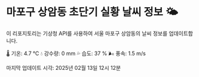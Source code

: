 
# 마포구 상암동 초단기 실황 날씨 정보 🌤️

이 리포지토리는 기상청 API를 사용하여 서울 마포구 상암동의 날씨 정보를 업데이트합니다. 

🌡️ 기온: 4.7 ℃
💧 강수량: 0 mm
💦 습도: 37 %
🌬️ 풍속: 1.5 m/s

마지막 업데이트 시각: 2025년 02월 13일 12시 12분    
